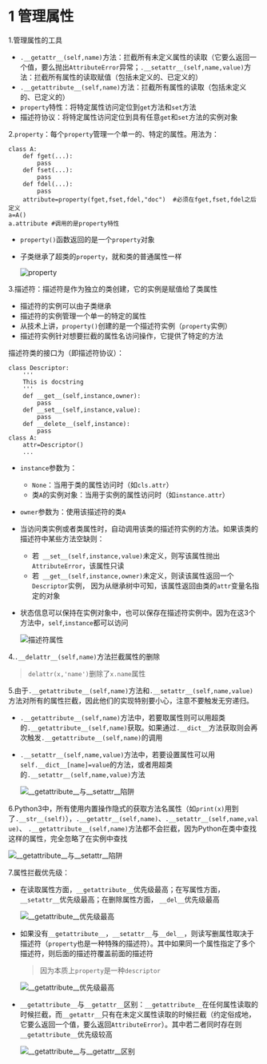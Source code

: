 <!--
    作者：华校专
    email: huaxz1986@163.com
**  本文档可用于个人学习目的，不得用于商业目的  **
-->
# 1 管理属性
1.管理属性的工具

* `.__getattr__(self,name)`方法：拦截所有未定义属性的读取（它要么返回一个值，要么抛出`AttributeError`异常；`.__setattr__(self,name,value)`方法：拦截所有属性的读取赋值（包括未定义的、已定义的）
* `.__getattribute__(self,name)`方法：拦截所有属性的读取（包括未定义的、已定义的）
* `property`特性：将特定属性访问定位到`get`方法和`set`方法
* 描述符协议：将特定属性访问定位到具有任意`get`和`set`方法的实例对象

2.`property`：每个`property`管理一个单一的、特定的属性。用法为：

```
class A:	
	def fget(...):
		pass
	def fset(...):
		pass
	def fdel(...):
		pass
	attribute=property(fget,fset,fdel,"doc")  #必须在fget,fset,fdel之后定义
a=A()
a.attribute #调用的是property特性
```

* `property()`函数返回的是一个`property`对象
* 子类继承了超类的`property`，就和类的普通属性一样

  ![property](../imgs/python_32_1.JPG)

3.描述符：描述符是作为独立的类创建，它的实例是赋值给了类属性

* 描述符的实例可以由子类继承
* 描述符的实例管理一个单一的特定的属性
* 从技术上讲，`property()`创建的是一个描述符实例（`property`实例）
* 描述符实例针对想要拦截的属性名访问操作，它提供了特定的方法

描述符类的接口为（即描述符协议）：

```
class Descriptor:
	'''
	This is docstring
	'''
	def __get__(self,instance,owner):
		pass
	def __set__(self,instance,value):
		pass
	def __delete__(self,instance):
		pass
class A:
	attr=Descriptor()
	...
```

* `instance`参数为：
	* `None`：当用于类的属性访问时（如`cls.attr`）
	* 类`A`的实例对象：当用于实例的属性访问时（如`instance.attr`）
* `owner`参数为：使用该描述符的类`A`
* 当访问类实例或者类属性时，自动调用该类的描述符实例的方法。如果该类的描述符中某些方法空缺则：
	* 若` __set__(self,instance,value)`未定义，则写该属性抛出`AttributeError`，该属性只读
	* 若` __get__(self,instance,owner)`未定义，则读该属性返回一个`Descriptor`实例，
	  因为从继承树中可知，该属性返回由类的`attr`变量名指定的对象
* 状态信息可以保持在实例对象中，也可以保存在描述符实例中。因为在这3个方法中，`self`,`instance`都可以访问

  ![描述符属性](../imgs/python_32_2.JPG)

4.`.__delattr__(self,name)`方法拦截属性的删除
> `delattr(x,'name')`删除了`x.name`属性

5.由于`.__getattribute__(self,name)`方法和`.__setattr__(self,name,value)`方法对所有的属性拦截，因此他们的实现特别要小心，注意不要触发无穷递归。

* `.__getattribute__(self,name)`方法中，若要取属性则可以用超类的`.__getattribute__(self,name)`获取。如果通过`.__dict__`方法获取则会再次触发`.__getattribute__(self,name)`的调用
* `.__setattr__(self,name,value)`方法中，若要设置属性可以用`self.__dict__[name]=value`的方法，或者用超类的`.__setattr__(self,name,value)`方法

  ![__getattribute__与__setattr__陷阱](../imgs/python_32_3.JPG)

6.Python3中，所有使用内置操作隐式的获取方法名属性（如`print(x)`用到了`.__str__(self)`），`.__getattr__(self,name)`、`.__setattr__(self,name,value)`、
`.__getattribute__(self,name)`方法都不会拦截，因为Python在类中查找这样的属性，完全忽略了在实例中查找

  ![__getattribute__与__setattr__陷阱](../imgs/python_32_4.JPG)

7.属性拦截优先级：

* 在读取属性方面，`__getattribute__`优先级最高；在写属性方面，`__setattr__`优先级最高；在删除属性方面，
  `__del__`优先级最高

  ![__getattribute__优先级最高](../imgs/python_32_5.JPG)

* 如果没有`__getattribute__`，`__setattr__`与`__del__`，则读写删属性取决于描述符（`property`也是一种特殊的描述符）。其中如果同一个属性指定了多个描述符，则后面的描述符覆盖前面的描述符
	>因为本质上`property`是一种`descriptor`
  
  ![__getattribute__优先级最高](../imgs/python_32_6.JPG)

* `__getattribute__`与`__getattr__`区别：`__getattribute__`在任何属性读取的时候拦截，而`__getattr__`只有在未定义属性读取的时候拦截（约定俗成地，它要么返回一个值，要么返回`AttributeError`）。其中若二者同时存在则`__getattribute__`优先级较高

   ![__getattribute__与__getattr__区别](../imgs/python_32_7.JPG)
